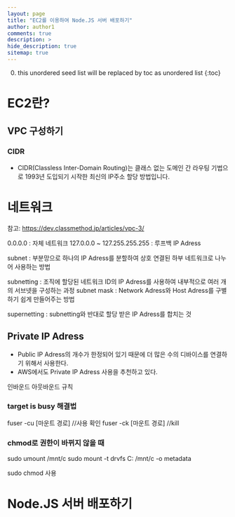 ```yaml
---
layout: page
title: "EC2를 이용하여 Node.JS 서버 배포하기"
author: author1
comments: true
description: >
hide_description: true
sitemap: true
---
```


0. this unordered seed list will be replaced by toc as unordered list 
{:toc}

# EC2란?

## VPC 구성하기

### CIDR
- CIDR(Classless Inter-Domain Routing)는 클래스 없는 도메인 간 라우팅 기법으로 1993년 도입되기 시작한 최신의 IP주소 할당 방법입니다.


# 네트워크 

참고: https://dev.classmethod.jp/articles/vpc-3/

0.0.0.0 : 자체 네트워크
127.0.0.0 ~ 127.255.255.255 : 루프백 IP Adress

subnet : 부분망으로 하나의 IP Adress를 분할하여 상호 연결된 하부 네트워크로 나누어 사용하는 방법 

subnetting : 조직에 할당된 네트워크 ID의 IP Adress를 사용하여 내부적으로 여러 개의 서브넷을 구성하는 과정
subnet mask : Network Adress와 Host Adress를 구별하기 쉽게 만들어주는 방법

supernetting : subnetting와 반대로 할당 받은 IP Adress를 합치는 것

## Private IP Adress
- Public IP Adress의 개수가 한정되어 있기 때문에 더 많은 수의 디바이스를 연결하기 위해서 사용한다.
- AWS에서도 Private IP Adress 사용을 추천하고 있다.

인바운드 아웃바운드 규칙

### target is busy 해결법
fuser -cu [마운트 경로] //사용 확인
fuser -ck [마운트 경로] //kill

### chmod로 권한이 바뀌지 않을 때
sudo umount /mnt/c
sudo mount -t drvfs C: /mnt/c -o metadata

sudo chmod 사용

# Node.JS 서버 배포하기


